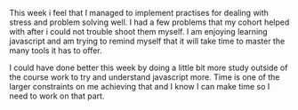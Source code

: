 This week i feel that I managed to implement practises for dealing with stress and
problem solving well. I had a few problems that my cohort helped with after i could
not trouble shoot them myself. I am enjoying learning javascript and am trying to
remind myself that it will take time to master the many tools it has to offer.

I could have done better this week by doing a little bit more study outside of the course work to
try and understand javascript more. Time is one of the larger constraints on me
achieving that and I know I can make time so I need to work on that part. 
